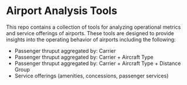 # Airport Analysis Tools
This repo contains a collection of tools for analyzing operational metrics and service offerings of airports. These tools are designed to provide insights into the operating behavior of airports including the following:
- Passenger thruput aggregated by: Carrier
- Passenger thruput aggregated by: Carrier + Aircraft Type
- Passenger thruput aggregated by: Carrier + Aircraft Type + Distance Group
- Service offerings (amenities, concessions, passenger services)
